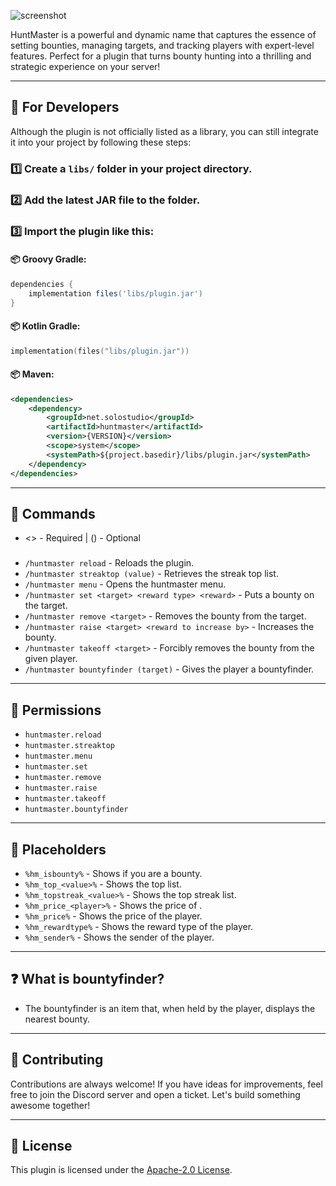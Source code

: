 ![screenshot](https://i.imgur.com/LiY9Iuj.png)

HuntMaster is a powerful and dynamic name that captures the essence of setting bounties, managing targets, and tracking players with expert-level features. Perfect for a plugin that turns bounty hunting into a thrilling and strategic experience on your server!

---

## 🚀 For Developers

Although the plugin is not officially listed as a library, you can still integrate it into your project by following these steps:

### 1️⃣ Create a `libs/` folder in your project directory.
### 2️⃣ Add the latest JAR file to the folder.
### 3️⃣ Import the plugin like this:

#### 📦 **Groovy Gradle**:
```groovy
dependencies {
    implementation files('libs/plugin.jar')
}
```

#### 📦 **Kotlin Gradle**:
```kotlin
implementation(files("libs/plugin.jar"))
```

#### 📦 **Maven**:
```xml
<dependencies>
    <dependency>
        <groupId>net.solostudio</groupId>
        <artifactId>huntmaster</artifactId>
        <version>{VERSION}</version>
        <scope>system</scope>
        <systemPath>${project.basedir}/libs/plugin.jar</systemPath>
    </dependency>
</dependencies>
```

---

## 📜 Commands

- <> - Required | () - Optional
###
- `/huntmaster reload` - Reloads the plugin.
- `/huntmaster streaktop (value)` - Retrieves the streak top list.
- `/huntmaster menu` - Opens the huntmaster menu.
- `/huntmaster set <target> <reward type> <reward>` - Puts a bounty on the target.
- `/huntmaster remove <target>` - Removes the bounty from the target.
- `/huntmaster raise <target> <reward to increase by>` - Increases the bounty.
- `/huntmaster takeoff <target>` - Forcibly removes the bounty from the given player.
- `/huntmaster bountyfinder (target)` - Gives the player a bountyfinder.

---

## 🔑 Permissions

- `huntmaster.reload`
- `huntmaster.streaktop`
- `huntmaster.menu`
- `huntmaster.set`
- `huntmaster.remove`
- `huntmaster.raise`
- `huntmaster.takeoff`
- `huntmaster.bountyfinder`

---

## 🔌 Placeholders

- `%hm_isbounty%` - Shows if you are a bounty.
- `%hm_top_<value>%` - Shows the top <value> list.
- `%hm_topstreak_<value>%` - Shows the top <value> streak list.
- `%hm_price_<player>%` - Shows the price of <target>.
- `%hm_price%` - Shows the price of the player.
- `%hm_rewardtype%` - Shows the reward type of the player.
- `%hm_sender%` - Shows the sender of the player.

---

## ❓ What is bountyfinder?

- The bountyfinder is an item that, when held by the player, displays the nearest bounty.

---

## 🤝 Contributing

Contributions are always welcome! If you have ideas for improvements, feel free to join the Discord server and open a ticket. Let's build something awesome together!

---

## 📜 License

This plugin is licensed under the [Apache-2.0 License](https://www.apache.org/licenses/LICENSE-2.0).